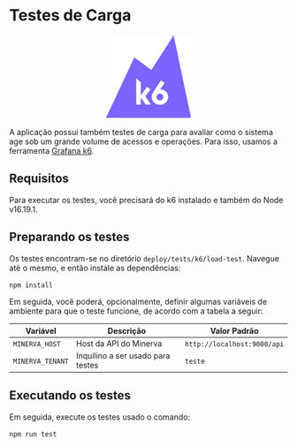 # Testes de Carga

<center>
<img src="./k6.png" alt="Grafana k6" height="150"/>
</center>

A aplicação possui também testes de carga para avaliar como o sistema age
sob um grande volume de acessos e operações. Para isso, usamos a ferramenta
[Grafana k6](https://k6.io/).

## Requisitos

Para executar os testes, você precisará do k6 instalado e também do Node
v16.19.1.


## Preparando os testes

Os testes encontram-se no diretório `deploy/tests/k6/load-test`. Navegue
até o mesmo, e então instale as dependências:

```bash
npm install
```

Em seguida, você poderá, opcionalmente, definir algumas variáveis de ambiente
para que o teste funcione, de acordo com a tabela a seguir:

| Variável         | Descrição                         | Valor Padrão                |
|------------------|-----------------------------------|-----------------------------|
| `MINERVA_HOST`   | Host da API do Minerva            | `http://localhost:9000/api` |
| `MINERVA_TENANT` | Inquilino a ser usado para testes | `teste`                     |


## Executando os testes

Em seguida, execute os testes usado o comando:

```bash
npm run test
```

